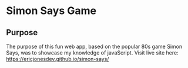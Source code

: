 # Simon Says Game
## Purpose
The purpose of this fun web app, based on the popular 80s game Simon Says, was to showcase my knowledge of javaScript. Visit live site here: https://ericjonesdev.github.io/simon-says/
